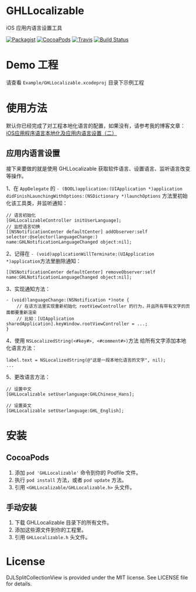 # GHLLocalizable

iOS 应用内语言设置工具

[![Packagist](https://img.shields.io/badge/license-MIT-green.svg)](https://raw.githubusercontent.com/gonghonglou/GHLLocalizable/master/LICENSE)
[![CocoaPods](https://img.shields.io/badge/pod-v1.3.1-green.svg)](https://cocoapods.org/pods/GHLLocalizable)
[![Travis](https://img.shields.io/badge/platform-ios-green.svg)](https://www.apple.com/nl/ios)
[![Build Status](https://travis-ci.org/gonghonglou/GHLLocalizable.svg?branch=master)](https://travis-ci.org/gonghonglou/GHLLocalizable)


# Demo 工程
请查看 `Example/GHLLocalizable.xcodeproj` 目录下示例工程

# 使用方法

默认你已经完成了对工程本地化语言的配置，如果没有，请参考我的博客文章：[iOS应用程序语言本地化及应用内语言设置（二）](http://gonghonglou.com/2018/03/14/set-language-2/)

## 应用内语言设置

接下来要做的就是使用 GHLLocalizable 获取软件语言、设置语言、监听语言改变等操作。

1、在 `AppDelegate` 的 `- (BOOL)application:(UIApplication *)application didFinishLaunchingWithOptions:(NSDictionary *)launchOptions` 方法里初始化该工具类，并监听通知：
```
// 语言初始化
[GHLLocalizableController initUserLanguage];
// 监控语言切换
[[NSNotificationCenter defaultCenter] addObserver:self selector:@selector(languageChange:) name:GHLNotificationLanguageChanged object:nil];
```

2、记得在 `- (void)applicationWillTerminate:(UIApplication *)application`方法里删除通知：
```
[[NSNotificationCenter defaultCenter] removeObserver:self name:GHLNotificationLanguageChanged object:nil];
```

3、实现通知方法：
```
- (void)languageChange:(NSNotification *)note {
    // 在该方法里实现重新初始化 rootViewController 的行为，并且所有带有文字的页面都要重新渲染
    // 比如：[UIApplication sharedApplication].keyWindow.rootViewController = ...;
}
```

4、使用 `NSLocalizedString(<#key#>, <#comment#>)`方法 给所有文字添加本地化语言方法：
```
label.text = NSLocalizedString(@"这是一段本地化语言的文字", nil);
...
```

5、更改语言方法：
```
// 设置中文
[GHLLocalizable setUserlanguage:GHLChinese_Hans];

// 设置英文
[GHLLocalizable setUserlanguage:GHL_English];
```

# 安装
## CocoaPods
1. 添加 `pod 'GHLLocalizable'` 命令到你的 Podfile 文件。
2. 执行 `pod install` 方法，或者 `pod update` 方法。
3. 引用 `<GHLLocalizable/GHLLocalizable.h>` 头文件。

## 手动安装
1. 下载 GHLLocalizable 目录下的所有文件。
2. 添加这些源文件到你的工程里。
3. 引用 `GHLLocalizable.h` 头文件。

# License
DJLSplitCollectionView is provided under the MIT license. See LICENSE file for details.

